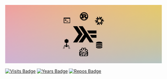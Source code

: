 ![banner.svg](https://raw.githubusercontent.com/414owen/414owen/master/banner-opt.svg)

[![Visits Badge](https://badges.pufler.dev/visits/414owen/414owen)](https://badges.pufler.dev/visits/414owen/414owen)
[![Years Badge](https://badges.pufler.dev/years/414owen)](https://badges.pufler.dev/years/414owen)
[![Repos Badge](https://badges.pufler.dev/repos/414owen)](https://badges.pufler.dev/repos/414owen)
